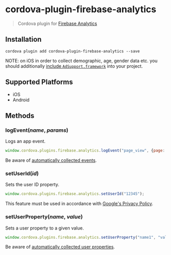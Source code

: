 # cordova-plugin-firebase-analytics
> Cordova plugin for [Firebase Analytics](https://firebase.google.com/docs/analytics/)

## Installation

    cordova plugin add cordova-plugin-firebase-analytics --save

NOTE: on iOS in order to collect demographic, age, gender data etc. you should additionally [include `AdSupport.framework`](https://firebase.google.com/support/guides/analytics-adsupport) into your project.

## Supported Platforms

- iOS
- Android

## Methods

### logEvent(_name_, _params_)
Logs an app event.
```js
window.cordova.plugins.firebase.analytics.logEvent("page_view", {page: "dashboard"});
```

Be aware of [automatically collected events](https://support.google.com/firebase/answer/6317485).

### setUserId(_id_)
Sets the user ID property.
```js
window.cordova.plugins.firebase.analytics.setUserId("12345");
```
This feature must be used in accordance with [Google's Privacy Policy](https://www.google.com/policies/privacy).

### setUserProperty(_name_, _value_)
Sets a user property to a given value.
```js
window.cordova.plugins.firebase.analytics.setUserProperty("name1", "value1");
```

Be aware of [automatically collected user properties](https://support.google.com/firebase/answer/6317486?hl=en&ref_topic=6317484).